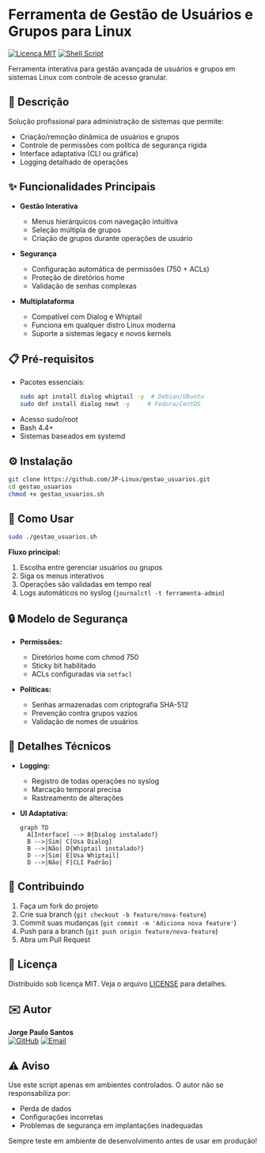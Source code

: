 # Ferramenta de Gestão de Usuários e Grupos para Linux

[![Licença MIT](https://img.shields.io/badge/Licença-MIT-green.svg)](https://opensource.org/licenses/MIT)
[![Shell Script](https://img.shields.io/badge/Shell_Script-%23121011.svg?logo=gnu-bash)](https://www.gnu.org/software/bash/)

Ferramenta interativa para gestão avançada de usuários e grupos em sistemas Linux com controle de acesso granular.

## 📑 Descrição

Solução profissional para administração de sistemas que permite:
- Criação/remoção dinâmica de usuários e grupos
- Controle de permissões com política de segurança rígida
- Interface adaptativa (CLI ou gráfica)
- Logging detalhado de operações

## ✨ Funcionalidades Principais

- **Gestão Interativa**
  - Menus hierárquicos com navegação intuitiva
  - Seleção múltipla de grupos
  - Criação de grupos durante operações de usuário

- **Segurança**
  - Configuração automática de permissões (750 + ACLs)
  - Proteção de diretórios home
  - Validação de senhas complexas

- **Multiplataforma**
  - Compatível com Dialog e Whiptail
  - Funciona em qualquer distro Linux moderna
  - Suporte a sistemas legacy e novos kernels

## 📋 Pré-requisitos

- Pacotes essenciais:
  ```bash
  sudo apt install dialog whiptail -y  # Debian/Ubuntu
  sudo dnf install dialog newt -y     # Fedora/CentOS
  ```
- Acesso sudo/root
- Bash 4.4+
- Sistemas baseados em systemd

## ⚙️ Instalação

```bash
git clone https://github.com/JP-Linux/gestao_usuarios.git
cd gestao_usuarios
chmod +x gestao_usuarios.sh
```

## 🚀 Como Usar

```bash
sudo ./gestao_usuarios.sh
```

**Fluxo principal:**
1. Escolha entre gerenciar usuários ou grupos
2. Siga os menus interativos
3. Operações são validadas em tempo real
4. Logs automáticos no syslog (`journalctl -t ferramenta-admin`)

## 🔒 Modelo de Segurança

- **Permissões:**
  - Diretórios home com chmod 750
  - Sticky bit habilitado
  - ACLs configuradas via `setfacl`

- **Políticas:**
  - Senhas armazenadas com criptografia SHA-512
  - Prevenção contra grupos vazios
  - Validação de nomes de usuários

## 🧠 Detalhes Técnicos

- **Logging:**
  - Registro de todas operações no syslog
  - Marcação temporal precisa
  - Rastreamento de alterações

- **UI Adaptativa:**
  ```mermaid
  graph TD
    A[Interface] --> B{Dialog instalado?}
    B -->|Sim| C[Usa Dialog]
    B -->|Não| D{Whiptail instalado?}
    D -->|Sim| E[Usa Whiptail]
    D -->|Não| F[CLI Padrão]
  ```

## 🤝 Contribuindo

1. Faça um fork do projeto
2. Crie sua branch (`git checkout -b feature/nova-feature`)
3. Commit suas mudanças (`git commit -m 'Adiciona nova feature'`)
4. Push para a branch (`git push origin feature/nova-feature`)
5. Abra um Pull Request

## 📜 Licença

Distribuído sob licença MIT. Veja o arquivo [LICENSE](LICENSE) para detalhes.

## ✉️ Autor

**Jorge Paulo Santos**  
[![GitHub](https://img.shields.io/badge/GitHub-JP--Linux-blue)](https://github.com/JP-Linux)
[![Email](https://img.shields.io/badge/Email-jorgepsan7%40gmail.com-red)](mailto:jorgepsan7@gmail.com)

## ⚠️ Aviso

Use este script apenas em ambientes controlados. O autor não se responsabiliza por:
- Perda de dados
- Configurações incorretas
- Problemas de segurança em implantações inadequadas

Sempre teste em ambiente de desenvolvimento antes de usar em produção!
